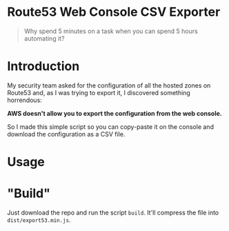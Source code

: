 # Route53 Web Console CSV Exporter

> Why spend 5 minutes on a task when you can spend 5 hours automating it?

# Introduction

My security team asked for the configuration of all the hosted zones on Route53 and, as I was trying to export it, I discovered something horrendous: 

**AWS doesn't allow you to export the configuration from the web console.**

So I made this simple script so you can copy-paste it on the console and download the configuration as a CSV file.

# Usage

# "Build"

Just download the repo and run the script `build`. It'll compress the file into `dist/export53.min.js`.
